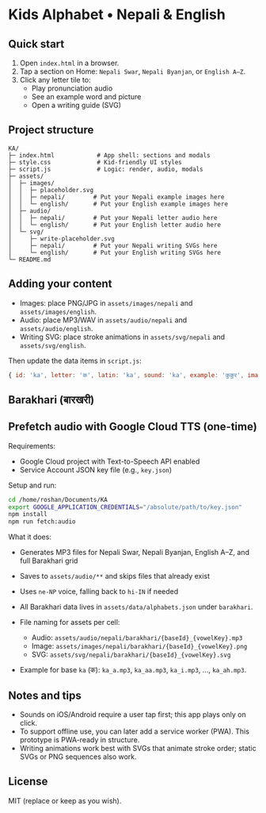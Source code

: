 Kids Alphabet • Nepali & English
================================

Quick start
-----------

1. Open `index.html` in a browser.
2. Tap a section on Home: `Nepali Swar`, `Nepali Byanjan`, or `English A–Z`.
3. Click any letter tile to:
   - Play pronunciation audio
   - See an example word and picture
   - Open a writing guide (SVG)

Project structure
-----------------

```
KA/
├─ index.html            # App shell: sections and modals
├─ style.css             # Kid-friendly UI styles
├─ script.js             # Logic: render, audio, modals
├─ assets/
│  ├─ images/
│  │  ├─ placeholder.svg
│  │  ├─ nepali/        # Put your Nepali example images here
│  │  └─ english/       # Put your English example images here
│  ├─ audio/
│  │  ├─ nepali/        # Put your Nepali letter audio here
│  │  └─ english/       # Put your English letter audio here
│  └─ svg/
│     ├─ write-placeholder.svg
│     ├─ nepali/        # Put your Nepali writing SVGs here
│     └─ english/       # Put your English writing SVGs here
└─ README.md
```

Adding your content
-------------------

- Images: place PNG/JPG in `assets/images/nepali` and `assets/images/english`.
- Audio: place MP3/WAV in `assets/audio/nepali` and `assets/audio/english`.
- Writing SVG: place stroke animations in `assets/svg/nepali` and `assets/svg/english`.

Then update the data items in `script.js`:

```js
{ id: 'ka', letter: 'क', latin: 'ka', sound: 'ka', example: 'कुकुर', image: './assets/images/nepali/ka.png', audio: './assets/audio/nepali/ka.mp3', svg: './assets/svg/nepali/ka.svg' }
```

Barakhari (बारखरी)
-------------------

Prefetch audio with Google Cloud TTS (one-time)
-----------------------------------------------

Requirements:
- Google Cloud project with Text-to-Speech API enabled
- Service Account JSON key file (e.g., `key.json`)

Setup and run:
```bash
cd /home/roshan/Documents/KA
export GOOGLE_APPLICATION_CREDENTIALS="/absolute/path/to/key.json"
npm install
npm run fetch:audio
```

What it does:
- Generates MP3 files for Nepali Swar, Nepali Byanjan, English A–Z, and full Barakhari grid
- Saves to `assets/audio/**` and skips files that already exist
- Uses `ne-NP` voice, falling back to `hi-IN` if needed

- All Barakhari data lives in `assets/data/alphabets.json` under `barakhari`.
- File naming for assets per cell:
  - Audio: `assets/audio/nepali/barakhari/{baseId}_{vowelKey}.mp3`
  - Image: `assets/images/nepali/barakhari/{baseId}_{vowelKey}.png`
  - SVG:   `assets/svg/nepali/barakhari/{baseId}_{vowelKey}.svg`
- Example for base `ka` (क): `ka_a.mp3`, `ka_aa.mp3`, `ka_i.mp3`, ..., `ka_ah.mp3`.

Notes and tips
--------------

- Sounds on iOS/Android require a user tap first; this app plays only on click.
- To support offline use, you can later add a service worker (PWA). This prototype is PWA-ready in structure.
- Writing animations work best with SVGs that animate stroke order; static SVGs or PNG sequences also work.

License
-------

MIT (replace or keep as you wish).
